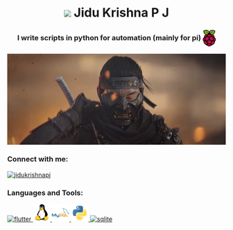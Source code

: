 <h1 align="center"> <img src="https://media.tenor.com/OUv_B2CjJ1oAAAAi/dumis.gif" width=30> Jidu Krishna P J</h1>
<h3 align="center">I write scripts in python for automation (mainly for pi) <img align="center" src="https://raw.githubusercontent.com/jidukrishna/jidukrishna/6eb7523ad94887e41239e73f7720f0927a136c91/raspberry-pi.svg" width=30></h3>

<center><img align="center" src="https://github.com/jidukrishna/jidukrishna/blob/main/lol.gif" width=1000></center>

<h3 align="left">Connect with me:</h3>
<p align="left">
<a href="https://instagram.com/jidukrishnapj" target="blank"><img align="center" src="https://raw.githubusercontent.com/rahuldkjain/github-profile-readme-generator/master/src/images/icons/Social/instagram.svg" alt="jidukrishnapj" height="30" width="40" /></a>
</p>

<h3 align="left">Languages and Tools:</h3>
<p align="left"> <a href="https://flutter.dev" target="_blank" rel="noreferrer"> <img src="https://www.vectorlogo.zone/logos/flutterio/flutterio-icon.svg" alt="flutter" width="40" height="40"/> </a> <a href="https://www.linux.org/" target="_blank" rel="noreferrer"> <img src="https://raw.githubusercontent.com/devicons/devicon/master/icons/linux/linux-original.svg" alt="linux" width="40" height="40"/> </a> <a href="https://www.mysql.com/" target="_blank" rel="noreferrer"> <img src="https://raw.githubusercontent.com/devicons/devicon/master/icons/mysql/mysql-original-wordmark.svg" alt="mysql" width="40" height="40"/> </a> <a href="https://www.python.org" target="_blank" rel="noreferrer"> <img src="https://raw.githubusercontent.com/devicons/devicon/master/icons/python/python-original.svg" alt="python" width="40" height="40"/> </a> <a href="https://www.sqlite.org/" target="_blank" rel="noreferrer"> <img src="https://www.vectorlogo.zone/logos/sqlite/sqlite-icon.svg" alt="sqlite" width="40" height="40"/> </a> </p>
